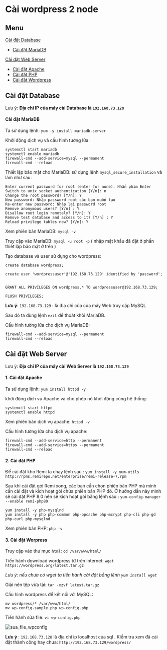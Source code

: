 # Cài wordpress 2 node
## Menu
[Cài đặt Database](#Database)
- [Cài đặt MariaDB](#CaiDatMariaDB)

[Cài đặt Web Server](#CaiDatWebserver)
- [Cài đặt Apache](#CaiDatApache)
- [Cài đặt PHP](#CaiDatPHP)
- [Cài đặt Wordpress](#CaiDatWordpress)






<a name="Database"></a>
## Cài đặt Database
Lưu ý: **Địa chỉ IP của máy cài Database là `192.168.73.128`**
<a name="CaiDatMariaDB"></a>
#### Cài đặt MariaDB
Ta sử dụng lệnh: `yum -y install mariadb-server`

Khởi động dịch vụ và cấu hình tường lửa:
```
systemctl start mariadb
systemctl enable mariadb
firewall-cmd --add-service=mysql --permanent
firewall-cmd --reload
```

Thiết lập bảo mật cho MariaDB: sử dụng lệnh `mysql_secure_installation` và làm như sau:
```
Enter current password for root (enter for none): Nhấn phím Enter
Switch to unix_socket authentication [Y/n]: n
Change the root password? [Y/n]: Y
New password: Nhập password root các bạn muốn tạo
Re-enter new password: Nhập lại password root
Remove anonymous users? [Y/n] : Y
Disallow root login remotely? [Y/n]: Y
Remove test database and access to it? [Y/n] : Y
Reload privilege tables now? [Y/n]: Y
```

Xem phiên bản MariaDB: `mysql -v`

Truy cập vào MariaDB: `mysql -u root -p` ( nhập mật khẩu đã đặt ở phần thiết lập bảo mật ở trên )

Tạo database và user sử dụng cho wordpress:
```
create database wordpress;

create user 'wordpressuser'@'192.168.73.129' identified by 'password';


GRANT ALL PRIVILEGES ON wordpress.* TO wordpressuser@192.168.73.129;

FLUSH PRIVILEGES;
```

**Lưu ý**: `192.168.73.129` : là địa chỉ của của máy Web truy cập MySQL

Sau đó ta dùng lệnh `exit` để thoát khỏi MariaDB.

Cấu hình tường lửa cho dịch vụ MariaDB: 
```
firewall-cmd --add-service=mysql --permanent
firewall-cmd --reload
```

<a name="CaiDatWebserver"></a>
## Cài đặt Web Server
Lưu ý: **Địa chỉ IP của máy cài Web Server là `192.168.73.129`**

<a name="CaiDatApache"></a>
#### 1. Cài đặt Apache
Ta sử dụng lệnh: `yum install httpd -y` 

khởi động dịch vụ Apache và cho phép nó khởi động cùng hệ thống:
```
systemctl start httpd
systemctl enable httpd
```

Xem phiên bản dịch vụ apache: `httpd -v`

Cấu hình tường lửa cho dịch vụ apache:
```
firewall-cmd --add-service=http --permanent
firewall-cmd --add-service=https --permanent
firewall-cmd --reload
```

<a name="CaiDatPHP"></a>
#### 2. Cài đặt PHP
Để cài đặt kho Remi ta chạy lệnh sau.: `yum install -y yum-utils http://rpms.remirepo.net/enterprise/remi-release-7.rpm`

Sau khi cài đặt gói Remi xong, các bạn cần chọn phiên bản PHP mà mình cần cài đặt và kích hoạt gói chứa phiên bản PHP đó. Ở hướng dẫn này mình sẽ cài đặt PHP 8.0 nên sẽ kích hoạt gói bằng lệnh sau.: `yum-config-manager --enable remi-php80`

```
yum install -y php-mysqlnd
yum install -y php php-common php-opcache php-mcrypt php-cli php-gd php-curl php-mysqlnd
```
Xem phiên bản PHP: `php -v`

<a name="CaiDatWordpress"></a>
#### 3. Cài đặt Worpress
Truy cập vào thư mục `html`: `cd /var/www/html/`

Tiến hành download wordpress từ trên internet: `wget https://wordpress.org/latest.tar.gz`

*Lưu ý: nếu chưa có wget ta tiến hành cài đặt bằng lệnh `yum install wget`*

Giải nén tệp vừa tải: `tar -xzvf latest.tar.gz`

Cấu hình wordpress để kết nối với MySQL: 
```
mv wordpress/* /var/www/html/
mv wp-config-sample.php wp-config.php
```

Tiến hành sửa file: `vi wp-config.php`

![sua_file_wpconfig](https://user-images.githubusercontent.com/84270045/155456032-9324509b-2326-4b98-9bf6-2548ff1c66ca.png)

**Lưu ý** : `192.168.73.128` là địa chỉ ip localhost của sql .
Kiểm tra xem đã cài đặt thành công hay chưa: `http://192.168.73.129/wordpress/`


